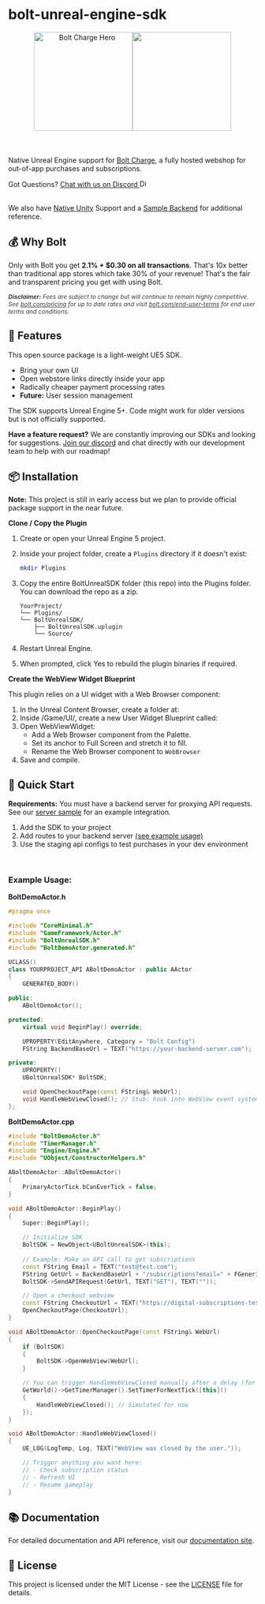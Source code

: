 # bolt-unreal-engine-sdk

<div align="center" style="display:flex;justify-content:center;margin-bottom:20px">
  <img src="https://res.cloudinary.com/dugcmkito/image/upload/v1744983998/bolt_accounts_2x_6c96bccd82.png" alt="Bolt Charge Hero" height="200px">

  <img src="https://cdn2.unrealengine.com/ue-logotype-2023-vertical-white-1686x2048-bbfded26daa7.png" height="200px" />
</div>

<br>

Native Unreal Engine support for [Bolt Charge](https://www.bolt.com/charge), a fully hosted webshop for out-of-app purchases and subscriptions.

<div class="discord-link">
    Got Questions?
    <a href="https://discord.gg/BSUp9qjtnc" target="_blank" class="discord-link-anchor">
      <span class="discord-text mr-2">Chat with us on Discord</span>
      <span class="discord-icon-wrapper">
        <img src="https://help.bolt.com/images/brand/Discord-Symbol-White.svg" alt="Discord" class="discord-icon" width="15px">
      </span>
    </a>
  </div>


<br>

We also have [Native Unity](https://github.com/davidminin/bolt-unity-sdk) Support and a [Sample Backend](https://github.com/davidminin/bolt-gameserver-sample) for additional reference.

## 💰 Why Bolt

Only with Bolt you get **2.1% + $0.30 on all transactions**. That's 10x better than traditional app stores which take 30% of your revenue! That's the fair and transparent pricing you get with using Bolt.

<p style="font-size:12px;font-style:italic;opacity:85%">
<strong>Disclaimer:</strong> Fees are subject to change but will continue to remain highly competitive. See <a href="https://www.bolt.com/pricing">bolt.com/pricing</a> for up to date rates and visit  <a href="https://www.bolt.com/end-user-terms">bolt.com/end-user-terms</a> for end user terms and conditions.
</p>

## 🚀 Features

This open source package is a light-weight UE5 SDK.
- Bring your own UI
- Open webstore links directly inside your app
- Radically cheaper payment processing rates
- **Future:** User session management

The SDK supports Unreal Engine 5+. Code might work for older versions but is not officially supported.

**Have a feature request?** We are constantly improving our SDKs and looking for suggestions. [Join our discord](https://discord.gg/BSUp9qjtnc) and chat directly with our development team to help with our roadmap!

## 📦 Installation

**Note:** This project is still in early access but we plan to provide official package support in the near future.

**Clone / Copy the Plugin**

1. Create or open your Unreal Engine 5 project.
2. Inside your project folder, create a `Plugins` directory if it doesn't exist:

   ```bash
   mkdir Plugins
   ```
3. Copy the entire BoltUnrealSDK folder (this repo) into the Plugins folder. You can download the repo as a zip.

    ```
    YourProject/
    └── Plugins/
    └── BoltUnrealSDK/
        ├── BoltUnrealSDK.uplugin
        └── Source/
    ```
4. Restart Unreal Engine.
5. When prompted, click Yes to rebuild the plugin binaries if required.

**Create the WebView Widget Blueprint**

This plugin relies on a UI widget with a Web Browser component:

1. In the Unreal Content Browser, create a folder at:
2. Inside /Game/UI/, create a new User Widget Blueprint called:
3. Open WebViewWidget:
    - Add a Web Browser component from the Palette.
    - Set its anchor to Full Screen and stretch it to fill.
    - Rename the Web Browser component to `WebBrowser`
4. Save and compile.


## 🔧 Quick Start

**Requirements:** You must have a backend server for proxying API requests. See our [server sample](https://github.com/davidminin/bolt-gameserver-sample) for an example integration.

1. Add the SDK to your project
2. Add routes to your backend server [(see example usage)](https://github.com/davidminin/bolt-gameserver-sample/blob/main/example-usage.ts)
3. Use the staging api configs to test purchases in your dev environment

<br>

### Example Usage:
**BoltDemoActor.h**
```c++
#pragma once

#include "CoreMinimal.h"
#include "GameFramework/Actor.h"
#include "BoltUnrealSDK.h"
#include "BoltDemoActor.generated.h"

UCLASS()
class YOURPROJECT_API ABoltDemoActor : public AActor
{
    GENERATED_BODY()

public:
    ABoltDemoActor();

protected:
    virtual void BeginPlay() override;

    UPROPERTY(EditAnywhere, Category = "Bolt Config")
    FString BackendBaseUrl = TEXT("https://your-backend-server.com");

private:
    UPROPERTY()
    UBoltUnrealSDK* BoltSDK;

    void OpenCheckoutPage(const FString& WebUrl);
    void HandleWebViewClosed(); // Stub: hook into WebView event system later
};
```

**BoltDemoActor.cpp**
```c++
#include "BoltDemoActor.h"
#include "TimerManager.h"
#include "Engine/Engine.h"
#include "UObject/ConstructorHelpers.h"

ABoltDemoActor::ABoltDemoActor()
{
    PrimaryActorTick.bCanEverTick = false;
}

void ABoltDemoActor::BeginPlay()
{
    Super::BeginPlay();

    // Initialize SDK
    BoltSDK = NewObject<UBoltUnrealSDK>(this);
    
    // Example: Make an API call to get subscriptions
    const FString Email = TEXT("test@test.com");
    FString GetUrl = BackendBaseUrl + "/subscriptions?email=" + FGenericPlatformHttp::UrlEncode(Email);
    BoltSDK->SendAPIRequest(GetUrl, TEXT("GET"), TEXT(""));

    // Open a checkout webview
    const FString CheckoutUrl = TEXT("https://digital-subscriptions-test-14-04.c-staging.bolt.com/c?u=SRZKjocdzkUmJfS2J7JNCQ&publishable_key=BQ9PKQksUGtj.Q9LwVLfV3WF4.32122926f7b9651a416a5099dc92dc2b4c87c8b922c114229f83b345d65f4695");
    OpenCheckoutPage(CheckoutUrl);
}

void ABoltDemoActor::OpenCheckoutPage(const FString& WebUrl)
{
    if (BoltSDK)
    {
        BoltSDK->OpenWebView(WebUrl);
    }

    // You can trigger HandleWebViewClosed manually after a delay (for demo/testing):
    GetWorld()->GetTimerManager().SetTimerForNextTick([this]()
    {
        HandleWebViewClosed(); // Simulated for now
    });
}

void ABoltDemoActor::HandleWebViewClosed()
{
    UE_LOG(LogTemp, Log, TEXT("WebView was closed by the user."));

    // Trigger anything you want here:
    // - Check subscription status
    // - Refresh UI
    // - Resume gameplay
}

```

## 📚 Documentation

For detailed documentation and API reference, visit our [documentation site](https://docs.bolt.com).


## 📄 License

This project is licensed under the MIT License - see the [LICENSE](LICENSE) file for details.
